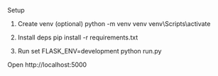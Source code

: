 Setup

1) Create venv (optional)
   python -m venv venv
   venv\Scripts\activate

2) Install deps
   pip install -r requirements.txt

3) Run
   set FLASK_ENV=development
   python run.py

Open http://localhost:5000


